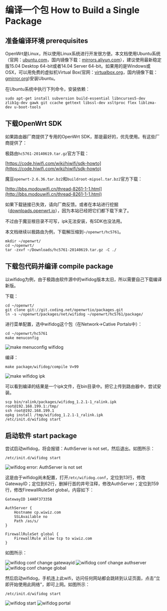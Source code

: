 # 编译一个包 How to Build a Single Package

## 准备编译环境 prerequisites

OpenWrt是Linux，所以使用Linux系统进行开发很方便。本文档使用Ubuntu系统（官网：[ubuntu.com](http://www.ubuntu.com/download/desktop)，国内镜像下载：[mirrors.aliyun.com](http://mirrors.aliyun.com/ubuntu-releases/15.04/)），建议使用最新稳定版15.04 Desktop 64-bit或者14.04 Server 64-bit。如果用的是Windows或OSX，可以用免费的虚拟机Virtual Box\(官网：[virtualbox.org](https://www.virtualbox.org/)，国内镜像下载：[gmirror.org](http://gmirror.org/#virtualbox)\)安装Ubuntu。

在Ubuntu系统中执行下列命令，安装依赖：

```
sudo apt-get install subversion build-essential libncurses5-dev zlib1g-dev gawk git ccache gettext libssl-dev xsltproc flex liblzma-dev u-boot-tools
```

## 下载OpenWrt SDK

如果路由器厂商提供了专用的OpenWrt SDK，那是最好的，优先使用。有这些厂商提供了：

极路由`hc5761-20140619.tar.gz`官方下载：

[https://code.hiwifi.com/wiki/hiwifi/sdk-howto](https://code.hiwifi.com/wiki/hiwifi/sdk-howto)

魔豆`openwrt-2.6.36.tar.bz2`和`buildroot-mipsel.tar.bz2`官方下载：

[http://bbs.modouwifi.cn/thread-8261-1-1.html](http://bbs.modouwifi.cn/thread-8261-1-1.html)

如果下载链接已失效，请向厂商反馈。或者在本站进行挖掘（[downloads.openwrt.io](http://downloads.openwrt.io/)），因为本站已经把它们都下载下来了。

不过由于魔豆根目录不可写，ipk无法安装，有SDK也没法用。

本文档继续以极路由为例，下载解压缩到`~/openwrt/hc5761`。

```
mkdir ~/openwrt/
cd ~/openwrt/
tar -zxvf ~/Downloads/hc5761-20140619.tar.gz -C ./
```

## 下载包代码并编译 compile package

以wifidog为例，由于极路由软件源中的wifidog版本太旧，所以需要自己下载编译新版。

下载：

```
cd ~/openwrt/
git clone git://git.coding.net/openwrtio/packages.git
ln -s ~/openwrt/packages/net/wifidog ~/openwrt/hc5761/package/
```

进行菜单配置，选中wifidog这个包（在Network-\>Cative Portals中）：

```
cd ~/openwrt/hc5761
make menuconfig
```
![make menuconfig wifidog](images/make-menuconfig-wifidog.png)

编译：

```
make package/wifidog/compile V=99
```
![make wifidog ipk](images/make-wifidog-ipk.png)

可以看到编译的结果是一个ipk文件，在bin目录中。把它上传到路由器中，尝试安装。

```
scp bin/ralink/packages/wifidog_1.2.1-1_ralink.ipk root@192.168.199.1:/tmp/
ssh root@192.168.199.1
opkg install /tmp/wifidog_1.2.1-1_ralink.ipk
/etc/init.d/wifidog start
```

## 启动软件 start package

尝试启动wifidog，将会报错：AuthServer is not set，然后退出。如图所示：

```
/etc/init.d/wifidog start
```

![wifidog error: AuthServer is not set](images/wifidog-authserver-not-set.png)

这是由于wifidog尚未配置，打开`/etc/wifidog.conf`，定位到13行，修改GatewayID；定位到62行，删掉行首的井号注释，修改AuthServer；定位到159行，修改FirewallRuleSet global，内容如下：

```
GatewayID 14A0F37335B

AuthServer {         
    Hostname cp.wiwiz.com
    SSLAvailable no           
    Path /as/s/
}

FirewallRuleSet global {
    FirewallRule allow tcp to wiwiz.com
}
```

如图所示：

![wifidog conf change gatewayid](images/wifidog-conf-change-gatewayid.png)
![wifidog conf change authserver](images/wifidog-conf-change-authserver.png)
![wifidog conf change global](images/wifidog-conf-change-global.png)

然后启动wifidog，手机连上此wifi，访问任何网站都会跳转到认证页面，点击“立即开始使用此网络”，即可上网。如图所示：

```
/etc/init.d/wifidog start
```

![wifidog start](images/wifidog-start.png)
![wifidog portal](images/wifidog-portal.png)

<!-- 多说评论框 start -->
<div class="ds-thread" data-thread-key="docs-build-a-single-package" data-title="编译package" data-url="http://openwrt.io/docs/build-a-single-package/"></div>
<!-- 多说评论框 end -->
